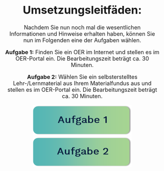 <center>
<font size="4">
  
# Umsetzungsleitfäden:

Nachdem Sie nun noch mal die wesentlichen Informationen und Hinweise erhalten haben, können Sie nun im Folgenden eine der Aufgaben wählen.

**Aufgabe 1:** Finden Sie ein OER im Internet und stellen es im OER-Portal ein. Die Bearbeitungszeit beträgt ca. 30 Minuten.

**Aufgabe 2:** Wählen Sie ein selbsterstelltes Lehr-/Lernmaterial aus Ihrem Materialfundus aus und stellen es im OER-Portal ein. Die Bearbeitungszeit beträgt ca. 30 Minuten.

<div style="float:left">
  <a href="#/task1">
    <img src="images/aufgabe1.png" height="100" 
      alt="Aufgabe 12: Finden Sie ein OER im Internet und stellen es im OER-Portal ein. Die Bearbeitungszeit beträgt ca. 30 Minuten." 
      titel="Aufgabe 12: Finden Sie ein OER im Internet und stellen es im OER-Portal ein. Die Bearbeitungszeit beträgt ca. 30 Minuten."/>
  </a>
  <a href="#/task2">
    <img src="images/aufgabe2.png" height="100"
      alt="Aufgabe 2: Wählen Sie ein selbsterstelltes Lehr-/Lernmaterial aus Ihrem Materialfundus aus und stellen es im OER-Portal ein. Die Bearbeitungszeit beträgt ca. 30 Minuten." titel="Aufgabe 2: Wählen Sie ein selbsterstelltes Lehr-/Lernmaterial aus Ihrem Materialfundus aus und stellen es im OER-Portal ein. Die Bearbeitungszeit beträgt ca. 30 Minuten."/>
  </a>
</div>

</font>
</center>
